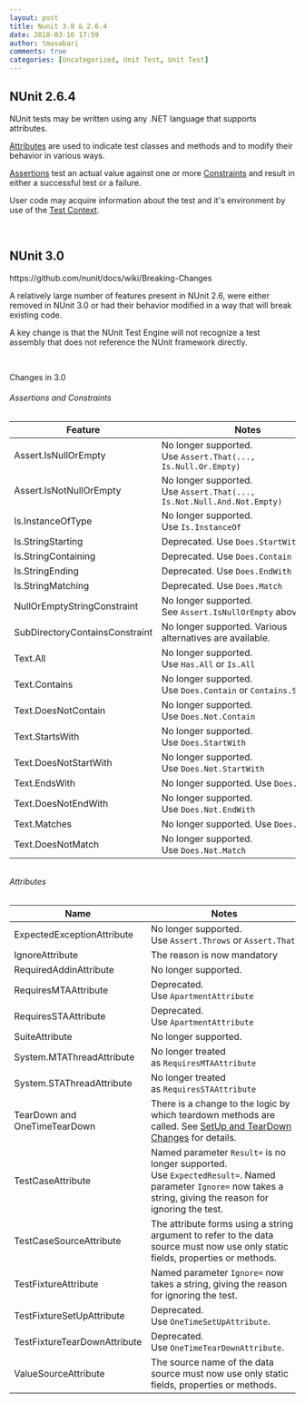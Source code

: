 ```yaml
---
layout: post
title: Nunit 3.0 & 2.6.4
date: 2018-03-16 17:59
author: tmasabari
comments: true
categories: [Uncategorized, Unit Test, Unit Test]
---
```

<h2>NUnit 2.6.4</h2>
NUnit tests may be written using any .NET language that supports attributes.

<a href="http://nunit.org/docs/2.6.4/attributes.html">Attributes</a> are used to indicate test classes and methods and to modify their behavior in various ways.

<a href="http://nunit.org/docs/2.6.4/assertions.html">Assertions</a> test an actual value against one or more <a href="http://nunit.org/docs/2.6.4/constraintModel.html">Constraints</a> and result in either a successful test or a failure.

User code may acquire information about the test and it's environment by use of the <a href="http://nunit.org/docs/2.6.4/testContext.html">Test Context</a>.

&nbsp;
<h2>NUnit 3.0</h2>
https://github.com/nunit/docs/wiki/Breaking-Changes

A relatively large number of features present in NUnit 2.6, were either removed in NUnit 3.0 or had their behavior modified in a way that will break existing code.

A key change is that the NUnit Test Engine will not recognize a test assembly that does not reference the NUnit framework directly.

&nbsp;

Changes in 3.0
<h6>Assertions and Constraints</h6>
<table>
<thead>
<tr>
<th>Feature</th>
<th>Notes</th>
</tr>
</thead>
<tbody>
<tr>
<td>Assert.IsNullOrEmpty</td>
<td>No longer supported. Use <code>Assert.That(..., Is.Null.Or.Empty)</code></td>
</tr>
<tr>
<td>Assert.IsNotNullOrEmpty</td>
<td>No longer supported. Use <code>Assert.That(..., Is.Not.Null.And.Not.Empty)</code></td>
</tr>
<tr>
<td>Is.InstanceOfType</td>
<td>No longer supported. Use <code>Is.InstanceOf</code></td>
</tr>
<tr>
<td>Is.StringStarting</td>
<td>Deprecated. Use <code>Does.StartWith</code></td>
</tr>
<tr>
<td>Is.StringContaining</td>
<td>Deprecated. Use <code>Does.Contain</code></td>
</tr>
<tr>
<td>Is.StringEnding</td>
<td>Deprecated. Use <code>Does.EndWith</code></td>
</tr>
<tr>
<td>Is.StringMatching</td>
<td>Deprecated. Use <code>Does.Match</code></td>
</tr>
<tr>
<td>NullOrEmptyStringConstraint</td>
<td>No longer supported. See <code>Assert.IsNullOrEmpty</code> above</td>
</tr>
<tr>
<td>SubDirectoryContainsConstraint</td>
<td>No longer supported. Various alternatives are available.</td>
</tr>
<tr>
<td>Text.All</td>
<td>No longer supported. Use <code>Has.All</code> or <code>Is.All</code></td>
</tr>
<tr>
<td>Text.Contains</td>
<td>No longer supported. Use <code>Does.Contain</code> or <code>Contains.Substring</code></td>
</tr>
<tr>
<td>Text.DoesNotContain</td>
<td>No longer supported. Use <code>Does.Not.Contain</code></td>
</tr>
<tr>
<td>Text.StartsWith</td>
<td>No longer supported. Use <code>Does.StartWith</code></td>
</tr>
<tr>
<td>Text.DoesNotStartWith</td>
<td>No longer supported. Use <code>Does.Not.StartWith</code></td>
</tr>
<tr>
<td>Text.EndsWith</td>
<td>No longer supported. Use <code>Does.EndWith</code></td>
</tr>
<tr>
<td>Text.DoesNotEndWith</td>
<td>No longer supported. Use <code>Does.Not.EndWith</code></td>
</tr>
<tr>
<td>Text.Matches</td>
<td>No longer supported. Use <code>Does.Match</code></td>
</tr>
<tr>
<td>Text.DoesNotMatch</td>
<td>No longer supported. Use <code>Does.Not.Match</code></td>
</tr>
</tbody>
</table>
<h6></h6>
<h6>Attributes</h6>
<table>
<thead>
<tr>
<th>Name</th>
<th>Notes</th>
</tr>
</thead>
<tbody>
<tr>
<td>ExpectedExceptionAttribute</td>
<td>No longer supported. Use <code>Assert.Throws</code> or <code>Assert.That</code>.</td>
</tr>
<tr>
<td>IgnoreAttribute</td>
<td>The reason is now mandatory</td>
</tr>
<tr>
<td>RequiredAddinAttribute</td>
<td>No longer supported.</td>
</tr>
<tr>
<td>RequiresMTAAttribute</td>
<td>Deprecated. Use <code>ApartmentAttribute</code></td>
</tr>
<tr>
<td>RequiresSTAAttribute</td>
<td>Deprecated. Use <code>ApartmentAttribute</code></td>
</tr>
<tr>
<td>SuiteAttribute</td>
<td>No longer supported.</td>
</tr>
<tr>
<td>System.MTAThreadAttribute</td>
<td>No longer treated as <code>RequiresMTAAttribute</code></td>
</tr>
<tr>
<td>System.STAThreadAttribute</td>
<td>No longer treated as <code>RequiresSTAAttribute</code></td>
</tr>
<tr>
<td>TearDown and OneTimeTearDown</td>
<td>There is a change to the logic by which teardown methods are called. See <a class="internal present" href="https://github.com/nunit/docs/wiki/SetUp-and-TearDown-Changes">SetUp and TearDown Changes</a> for details.</td>
</tr>
<tr>
<td>TestCaseAttribute</td>
<td>Named parameter <code>Result=</code> is no longer supported. Use <code>ExpectedResult=</code>. Named parameter <code>Ignore=</code> now takes a string, giving the reason for ignoring the test.</td>
</tr>
<tr>
<td>TestCaseSourceAttribute</td>
<td>The attribute forms using a string argument to refer to the data source must now use only static fields, properties or methods.</td>
</tr>
<tr>
<td>TestFixtureAttribute</td>
<td>Named parameter <code>Ignore=</code> now takes a string, giving the reason for ignoring the test.</td>
</tr>
<tr>
<td>TestFixtureSetUpAttribute</td>
<td>Deprecated. Use <code>OneTimeSetUpAttribute</code>.</td>
</tr>
<tr>
<td>TestFixtureTearDownAttribute</td>
<td>Deprecated. Use <code>OneTimeTearDownAttribute</code>.</td>
</tr>
<tr>
<td>ValueSourceAttribute</td>
<td>The source name of the data source must now use only static fields, properties or methods.</td>
</tr>
</tbody>
</table>
&nbsp;
